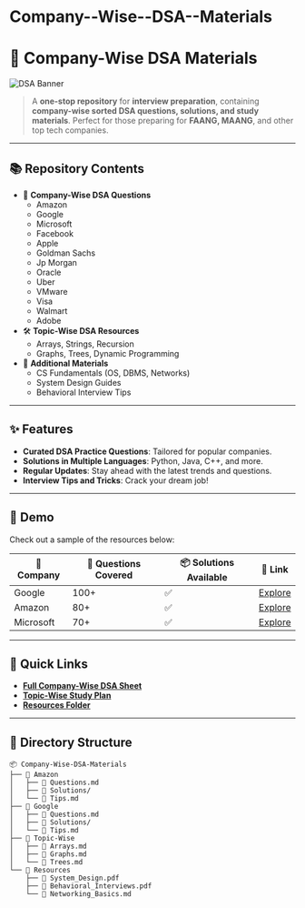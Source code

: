 # Company--Wise--DSA--Materials
# 🚀 Company-Wise DSA Materials 

![DSA Banner](https://user-images.githubusercontent.com/your-banner-image.jpg)

> A **one-stop repository** for **interview preparation**, containing **company-wise sorted DSA questions, solutions, and study materials**. Perfect for those preparing for **FAANG, MAANG**, and other top tech companies.

---

## 📚 Repository Contents

- 🧩 **Company-Wise DSA Questions**
  - Amazon
  - Google
  - Microsoft
  - Facebook
  - Apple
  - Goldman Sachs
  - Jp Morgan
  - Oracle
  - Uber
  - VMware
  - Visa
  - Walmart
  - Adobe
- 🛠️ **Topic-Wise DSA Resources**
  - Arrays, Strings, Recursion
  - Graphs, Trees, Dynamic Programming
- 📖 **Additional Materials**
  - CS Fundamentals (OS, DBMS, Networks)
  - System Design Guides
  - Behavioral Interview Tips

---

## ✨ Features

- **Curated DSA Practice Questions**: Tailored for popular companies.
- **Solutions in Multiple Languages**: Python, Java, C++, and more.
- **Regular Updates**: Stay ahead with the latest trends and questions.
- **Interview Tips and Tricks**: Crack your dream job!

---

## 🌟 Demo

Check out a sample of the resources below:

| 🏢 Company      | 📄 Questions Covered | 📦 Solutions Available | 🔗 Link |
|-----------------|----------------------|-------------------------|---------|
| Google          | 100+                | ✅                     | [Explore](#google) |
| Amazon          | 80+                 | ✅                     | [Explore](#amazon) |
| Microsoft       | 70+                 | ✅                     | [Explore](#microsoft) |


---

## 🔗 Quick Links

- **[Full Company-Wise DSA Sheet](./company-wise-dsa-sheet.md)**
- **[Topic-Wise Study Plan](./topic-wise-study-plan.md)**
- **[Resources Folder](./resources/)**

---

## 📂 Directory Structure

```plaintext
📦 Company-Wise-DSA-Materials
├── 📁 Amazon
│   ├── 📝 Questions.md
│   ├── 🧮 Solutions/
│   └── 📄 Tips.md
├── 📁 Google
│   ├── 📝 Questions.md
│   ├── 🧮 Solutions/
│   └── 📄 Tips.md
├── 📁 Topic-Wise
│   ├── 🧮 Arrays.md
│   ├── 🧮 Graphs.md
│   └── 🧮 Trees.md
└── 📁 Resources
    ├── 📄 System_Design.pdf
    ├── 📄 Behavioral_Interviews.pdf
    └── 📄 Networking_Basics.md

